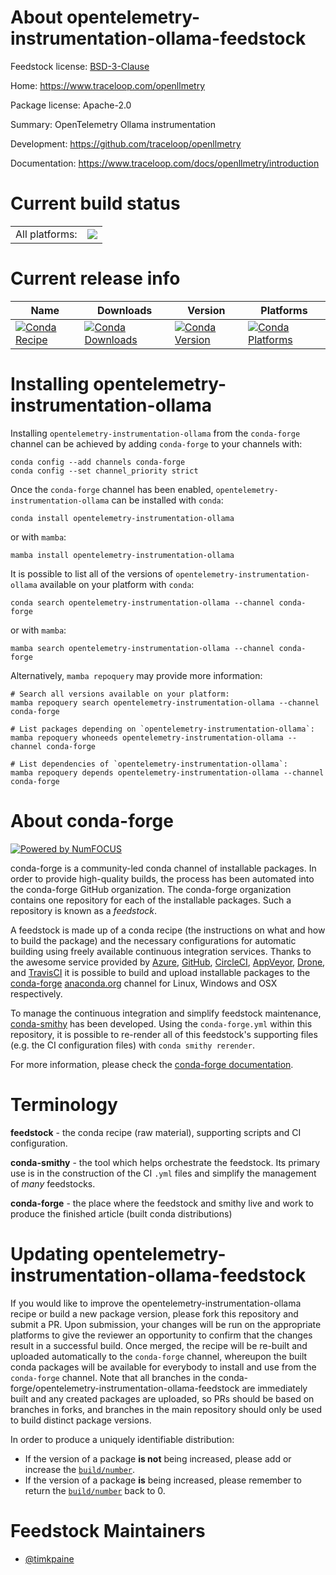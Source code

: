 About opentelemetry-instrumentation-ollama-feedstock
====================================================

Feedstock license: [BSD-3-Clause](https://github.com/conda-forge/opentelemetry-instrumentation-ollama-feedstock/blob/main/LICENSE.txt)

Home: https://www.traceloop.com/openllmetry

Package license: Apache-2.0

Summary: OpenTelemetry Ollama instrumentation

Development: https://github.com/traceloop/openllmetry

Documentation: https://www.traceloop.com/docs/openllmetry/introduction

Current build status
====================


<table><tr><td>All platforms:</td>
    <td>
      <a href="https://dev.azure.com/conda-forge/feedstock-builds/_build/latest?definitionId=25146&branchName=main">
        <img src="https://dev.azure.com/conda-forge/feedstock-builds/_apis/build/status/opentelemetry-instrumentation-ollama-feedstock?branchName=main">
      </a>
    </td>
  </tr>
</table>

Current release info
====================

| Name | Downloads | Version | Platforms |
| --- | --- | --- | --- |
| [![Conda Recipe](https://img.shields.io/badge/recipe-opentelemetry--instrumentation--ollama-green.svg)](https://anaconda.org/conda-forge/opentelemetry-instrumentation-ollama) | [![Conda Downloads](https://img.shields.io/conda/dn/conda-forge/opentelemetry-instrumentation-ollama.svg)](https://anaconda.org/conda-forge/opentelemetry-instrumentation-ollama) | [![Conda Version](https://img.shields.io/conda/vn/conda-forge/opentelemetry-instrumentation-ollama.svg)](https://anaconda.org/conda-forge/opentelemetry-instrumentation-ollama) | [![Conda Platforms](https://img.shields.io/conda/pn/conda-forge/opentelemetry-instrumentation-ollama.svg)](https://anaconda.org/conda-forge/opentelemetry-instrumentation-ollama) |

Installing opentelemetry-instrumentation-ollama
===============================================

Installing `opentelemetry-instrumentation-ollama` from the `conda-forge` channel can be achieved by adding `conda-forge` to your channels with:

```
conda config --add channels conda-forge
conda config --set channel_priority strict
```

Once the `conda-forge` channel has been enabled, `opentelemetry-instrumentation-ollama` can be installed with `conda`:

```
conda install opentelemetry-instrumentation-ollama
```

or with `mamba`:

```
mamba install opentelemetry-instrumentation-ollama
```

It is possible to list all of the versions of `opentelemetry-instrumentation-ollama` available on your platform with `conda`:

```
conda search opentelemetry-instrumentation-ollama --channel conda-forge
```

or with `mamba`:

```
mamba search opentelemetry-instrumentation-ollama --channel conda-forge
```

Alternatively, `mamba repoquery` may provide more information:

```
# Search all versions available on your platform:
mamba repoquery search opentelemetry-instrumentation-ollama --channel conda-forge

# List packages depending on `opentelemetry-instrumentation-ollama`:
mamba repoquery whoneeds opentelemetry-instrumentation-ollama --channel conda-forge

# List dependencies of `opentelemetry-instrumentation-ollama`:
mamba repoquery depends opentelemetry-instrumentation-ollama --channel conda-forge
```


About conda-forge
=================

[![Powered by
NumFOCUS](https://img.shields.io/badge/powered%20by-NumFOCUS-orange.svg?style=flat&colorA=E1523D&colorB=007D8A)](https://numfocus.org)

conda-forge is a community-led conda channel of installable packages.
In order to provide high-quality builds, the process has been automated into the
conda-forge GitHub organization. The conda-forge organization contains one repository
for each of the installable packages. Such a repository is known as a *feedstock*.

A feedstock is made up of a conda recipe (the instructions on what and how to build
the package) and the necessary configurations for automatic building using freely
available continuous integration services. Thanks to the awesome service provided by
[Azure](https://azure.microsoft.com/en-us/services/devops/), [GitHub](https://github.com/),
[CircleCI](https://circleci.com/), [AppVeyor](https://www.appveyor.com/),
[Drone](https://cloud.drone.io/welcome), and [TravisCI](https://travis-ci.com/)
it is possible to build and upload installable packages to the
[conda-forge](https://anaconda.org/conda-forge) [anaconda.org](https://anaconda.org/)
channel for Linux, Windows and OSX respectively.

To manage the continuous integration and simplify feedstock maintenance,
[conda-smithy](https://github.com/conda-forge/conda-smithy) has been developed.
Using the ``conda-forge.yml`` within this repository, it is possible to re-render all of
this feedstock's supporting files (e.g. the CI configuration files) with ``conda smithy rerender``.

For more information, please check the [conda-forge documentation](https://conda-forge.org/docs/).

Terminology
===========

**feedstock** - the conda recipe (raw material), supporting scripts and CI configuration.

**conda-smithy** - the tool which helps orchestrate the feedstock.
                   Its primary use is in the construction of the CI ``.yml`` files
                   and simplify the management of *many* feedstocks.

**conda-forge** - the place where the feedstock and smithy live and work to
                  produce the finished article (built conda distributions)


Updating opentelemetry-instrumentation-ollama-feedstock
=======================================================

If you would like to improve the opentelemetry-instrumentation-ollama recipe or build a new
package version, please fork this repository and submit a PR. Upon submission,
your changes will be run on the appropriate platforms to give the reviewer an
opportunity to confirm that the changes result in a successful build. Once
merged, the recipe will be re-built and uploaded automatically to the
`conda-forge` channel, whereupon the built conda packages will be available for
everybody to install and use from the `conda-forge` channel.
Note that all branches in the conda-forge/opentelemetry-instrumentation-ollama-feedstock are
immediately built and any created packages are uploaded, so PRs should be based
on branches in forks, and branches in the main repository should only be used to
build distinct package versions.

In order to produce a uniquely identifiable distribution:
 * If the version of a package **is not** being increased, please add or increase
   the [``build/number``](https://docs.conda.io/projects/conda-build/en/latest/resources/define-metadata.html#build-number-and-string).
 * If the version of a package **is** being increased, please remember to return
   the [``build/number``](https://docs.conda.io/projects/conda-build/en/latest/resources/define-metadata.html#build-number-and-string)
   back to 0.

Feedstock Maintainers
=====================

* [@timkpaine](https://github.com/timkpaine/)

